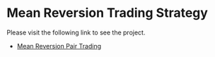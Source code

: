 # Mean Reversion Trading Strategy

Please visit the following link to see the project.

- [Mean Reversion Pair Trading]([mean-reversion-pair-trading/](https://majidjangani.github.io/Mean_Reversion_Pair_Trading/mean-reversion-pair-trading/#testing))
